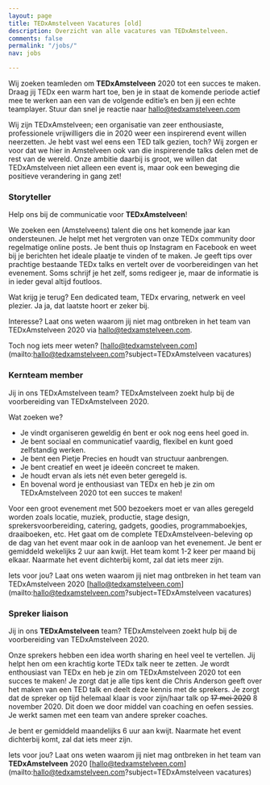```yaml
---
layout: page
title: TEDxAmstelveen Vacatures [old]
description: Overzicht van alle vacatures van TEDxAmstelveen.
comments: false
permalink: "/jobs/"
nav: jobs

---
```

Wij zoeken teamleden om **TEDxAmstelveen** 2020 tot een succes te maken. Draag jij TEDx een warm hart toe, ben je in staat de komende periode actief mee te werken aan een van de volgende editie’s en ben jij een echte teamplayer. Stuur dan snel je reactie naar hallo@tedxamstelveen.com

Wij zijn TEDxAmstelveen; een organisatie van zeer enthousiaste, professionele vrijwilligers die in 2020 weer een inspirerend event willen neerzetten. Je hebt vast wel eens een TED talk gezien, toch? Wij zorgen er voor dat we hier in Amstelveen ook van die inspirerende talks delen met de rest van de wereld. Onze ambitie daarbij is groot, we willen dat TEDxAmstelveen niet alleen een event is, maar ook een beweging die positieve verandering in gang zet!

### Storyteller
Help ons bij de communicatie voor **TEDxAmstelveen**!

We zoeken een (Amstelveens) talent die ons het komende jaar kan ondersteunen. Je helpt met het vergroten van onze TEDx community door regelmatige online posts. Je bent thuis op Instagram en Facebook en weet bij je berichten het ideale plaatje te vinden of te maken. Je geeft tips over prachtige bestaande TEDx talks en vertelt over de voorbereidingen van het evenement. Soms schrijf je het zelf, soms redigeer je, maar de informatie is in ieder geval altijd foutloos.

Wat krijg je terug? Een dedicated team, TEDx ervaring, netwerk en veel plezier. Ja ja, dat laatste hoort er zeker bij.

Interesse? Laat ons weten waarom jij niet mag ontbreken in het team van TEDxAmstelveen 2020  via hallo@tedxamstelveen.com.

Toch nog iets meer weten? [hallo@tedxamstelveen.com](mailto:hallo@tedxamstelveen.com?subject=TEDxAmstelveen vacatures)

### Kernteam member
Jij in ons TEDxAmstelveen team? TEDxAmstelveen zoekt hulp bij de voorbereiding van TEDxAmstelveen 2020.

Wat zoeken we?

* Je vindt organiseren geweldig én bent er ook nog eens heel goed in.
* Je bent sociaal en communicatief vaardig, flexibel en kunt goed zelfstandig werken.
* Je bent een Pietje Precies en houdt van structuur aanbrengen.
* Je bent creatief en weet je ideeën concreet te maken.
* Je houdt ervan als iets nét even beter geregeld is.
* En bovenal word je enthousiast van TEDx en heb je zin om TEDxAmstelveen 2020 tot een succes te maken!

Voor een groot evenement met 500 bezoekers moet er van alles geregeld worden zoals locatie, muziek, productie, stage design, sprekersvoorbereiding, catering, gadgets, goodies, programmaboekjes, draaiboeken, etc. Het gaat om de complete TEDxAmstelveen-beleving op de dag van het event maar ook in de aanloop van het evenement. Je bent er gemiddeld wekelijks 2 uur aan kwijt. Het team komt 1-2 keer per maand bij elkaar. Naarmate het event dichterbij komt, zal dat iets meer zijn.

Iets voor jou? Laat ons weten waarom jij niet mag ontbreken in het team van TEDxAmstelveen 2020 [hallo@tedxamstelveen.com](mailto:hallo@tedxamstelveen.com?subject=TEDxAmstelveen vacatures)

### Spreker liaison
Jij in ons **TEDxAmstelveen** team? TEDxAmstelveen zoekt hulp bij de voorbereiding van TEDxAmstelveen 2020.

Onze sprekers hebben een idea worth sharing en heel veel te vertellen. Jij helpt hen om een krachtig korte TEDx talk neer te zetten. Je wordt enthousiast van TEDx en heb je zin om TEDxAmstelveen 2020 tot een succes te maken! Je zorgt dat je alle tips kent die Chris Anderson geeft over het maken van een TED talk en deelt deze kennis met de sprekers. Je zorgt dat de spreker op tijd helemaal klaar is voor zijn/haar talk op <del>17 mei 2020</del> 8 november 2020.  Dit doen we door middel van coaching en oefen sessies. Je werkt samen met een team van andere spreker coaches.

Je bent er gemiddeld maandelijks 6 uur aan kwijt.  Naarmate het event dichterbij komt, zal dat iets meer zijn.

Iets voor jou? Laat ons weten waarom jij niet mag ontbreken in het team van **TEDxAmstelveen** 2020 [hallo@tedxamstelveen.com](mailto:hallo@tedxamstelveen.com?subject=TEDxAmstelveen vacatures)
